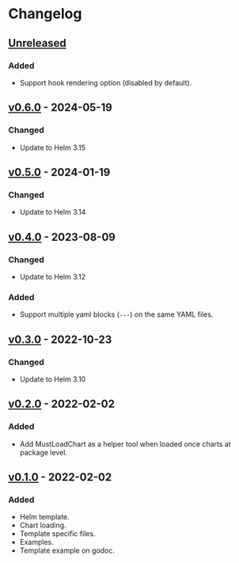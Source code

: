 # Changelog

## [Unreleased]

### Added

- Support hook rendering option (disabled by default).

## [v0.6.0] - 2024-05-19

### Changed

- Update to Helm 3.15

## [v0.5.0] - 2024-01-19

### Changed

- Update to Helm 3.14

## [v0.4.0] - 2023-08-09

### Changed

- Update to Helm 3.12

### Added

- Support multiple yaml blocks (`---`) on the same YAML files.

## [v0.3.0] - 2022-10-23

### Changed

- Update to Helm 3.10

## [v0.2.0] - 2022-02-02

### Added

- Add MustLoadChart as a helper tool when loaded once charts at package level.

## [v0.1.0] - 2022-02-02

### Added

- Helm template.
- Chart loading.
- Template specific files.
- Examples.
- Template example on godoc.

[unreleased]: https://github.com/slok/go-helm-template/compare/v0.6.0...HEAD
[v0.6.0]: https://github.com/slok/go-helm-template/compare/v0.5.0...v0.6.0
[v0.5.0]: https://github.com/slok/go-helm-template/compare/v0.4.0...v0.5.0
[v0.4.0]: https://github.com/slok/go-helm-template/compare/v0.3.0...v0.4.0
[v0.3.0]: https://github.com/slok/go-helm-template/compare/v0.2.0...v0.3.0
[v0.2.0]: https://github.com/slok/go-helm-template/compare/v0.1.0...v0.2.0
[v0.1.0]: https://github.com/slok/go-helm-template/releases/tag/v0.1.0
